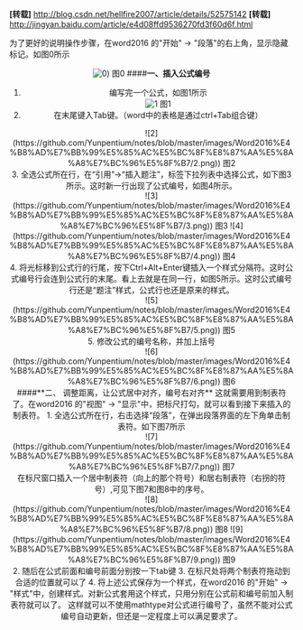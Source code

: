 **[转载]** http://blog.csdn.net/hellfire2007/article/details/52575142
**[转载]** http://jingyan.baidu.com/article/e4d08ffd9536270fd3f60d6f.html

为了更好的说明操作步骤，在word2016 的"开始" -> "段落"的右上角，显示隐藏标记。如图0所示<center>![0](https://github.com/Yunpentium/notes/blob/master/images/Word2016%E4%B8%AD%E7%BB%99%E5%85%AC%E5%BC%8F%E8%87%AA%E5%8A%A8%E7%BC%96%E5%8F%B7/0.png))
图0
</cnter>
####**一、插入公式编号**
 1. 编写完一个公式，如图1所示<center>![1](https://github.com/Yunpentium/notes/blob/master/images/Word2016%E4%B8%AD%E7%BB%99%E5%85%AC%E5%BC%8F%E8%87%AA%E5%8A%A8%E7%BC%96%E5%8F%B7/1.png)
图1</center> 
 2. 在末尾键入Tab键。（word中的表格是通过ctrl+Tab组合键）
<center>![2](https://github.com/Yunpentium/notes/blob/master/images/Word2016%E4%B8%AD%E7%BB%99%E5%85%AC%E5%BC%8F%E8%87%AA%E5%8A%A8%E7%BC%96%E5%8F%B7/2.png))
图2</center> 
 3. 全选公式所在行，在“引用”->“插入题注”，标签下拉列表中选择公式，如下图3所示。这时新一行出现了公式编号，如图4所示。  <center>![3](https://github.com/Yunpentium/notes/blob/master/images/Word2016%E4%B8%AD%E7%BB%99%E5%85%AC%E5%BC%8F%E8%87%AA%E5%8A%A8%E7%BC%96%E5%8F%B7/3.png))
 图3
![4](https://github.com/Yunpentium/notes/blob/master/images/Word2016%E4%B8%AD%E7%BB%99%E5%85%AC%E5%BC%8F%E8%87%AA%E5%8A%A8%E7%BC%96%E5%8F%B7/4.png))
图4</center> 
 4. 将光标移到公式行的行尾，按下Ctrl+Alt+Enter键插入一个样式分隔符。这时公式编号行会连到公式行的末尾。看上去就是在同一行，如图5所示。这时公式编号行还是“题注”样式，公式行也还是原来的样式。 <center>![5](https://github.com/Yunpentium/notes/blob/master/images/Word2016%E4%B8%AD%E7%BB%99%E5%85%AC%E5%BC%8F%E8%87%AA%E5%8A%A8%E7%BC%96%E5%8F%B7/5.png))
 图5 </center>
 5. 修改公式的编号名称，并加上括号
 <center> ![6](https://github.com/Yunpentium/notes/blob/master/images/Word2016%E4%B8%AD%E7%BB%99%E5%85%AC%E5%BC%8F%E8%87%AA%E5%8A%A8%E7%BC%96%E5%8F%B7/6.png))
 图6 </center> 
####**二、 调整距离，让公式居中对齐，编号右对齐**
这就需要用到制表符了。在word2016 的"视图" -> "显示"中，把标尺打勾，就可以看到接下来插入的制表符。
 1. 全选公式所在行，右击选择“段落”，在弹出段落界面的左下角单击制表符。如下图7所示
 <center>![7](https://github.com/Yunpentium/notes/blob/master/images/Word2016%E4%B8%AD%E7%BB%99%E5%85%AC%E5%BC%8F%E8%87%AA%E5%8A%A8%E7%BC%96%E5%8F%B7/7.png))
 图7 </center> 在标尺窗口插入一个居中制表符（向上的那个符号）和居右制表符（右拐的符号）,可见下图7和图8中的序号。 <center>![8](https://github.com/Yunpentium/notes/blob/master/images/Word2016%E4%B8%AD%E7%BB%99%E5%85%AC%E5%BC%8F%E8%87%AA%E5%8A%A8%E7%BC%96%E5%8F%B7/8.png))
 图8 
  ![9](https://github.com/Yunpentium/notes/blob/master/images/Word2016%E4%B8%AD%E7%BB%99%E5%85%AC%E5%BC%8F%E8%87%AA%E5%8A%A8%E7%BC%96%E5%8F%B7/9.png))
  图9</center> 
 2. 随后在公式前面和编号前面分别按一下tab键
 3. 在标尺处将两个制表符拖动到合适的位置就可以了
 4. 将上述公式保存为一个样式，在word2016 的"开始" -> "样式"中，创建样式。对新公式套用这个样式，只用分别在公式前和编号前加入制表符就可以了。
这样就可以不使用mathtype对公式进行编号了，虽然不能对公式编号自动更新，但还是一定程度上可以满足要求了。


